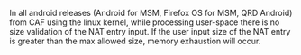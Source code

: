 In all android releases (Android for MSM, Firefox OS for MSM, QRD Android) from CAF using the linux kernel, while processing user-space there is no size validation of the NAT entry input. If the user input size of the NAT entry is greater than the max allowed size, memory exhaustion will occur.